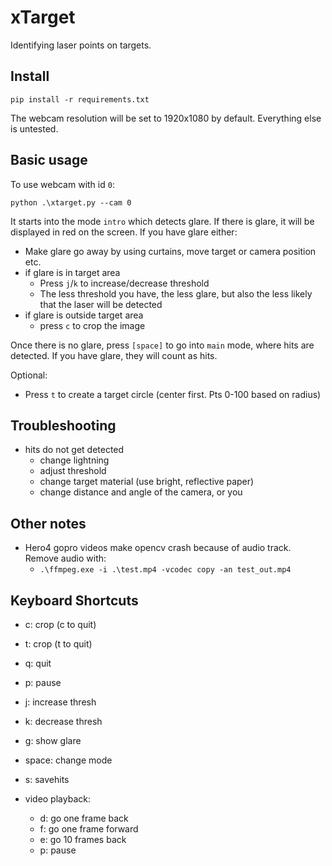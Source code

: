 # xTarget

Identifying laser points on targets. 


## Install 

```
pip install -r requirements.txt
```

The webcam resolution will be set to 1920x1080 by default. Everything else is untested. 

## Basic usage

To use webcam with id `0`:
```
python .\xtarget.py --cam 0
```

It starts into the mode `intro` which detects glare. If there is glare, it will be 
displayed in red on the screen. If you have glare either: 
* Make glare go away by using curtains, move target or camera position etc. 
* if glare is in target area
  * Press `j`/`k` to increase/decrease threshold
  * The less threshold you have, the less glare, but also the less likely that the laser will be detected
* if glare is outside target area
  * press `c` to crop the image

Once there is no glare, press `[space]` to go into `main` mode, where hits are detected. 
If you have glare, they will count as hits.

Optional:
* Press `t` to create a target circle (center first. Pts 0-100 based on radius)


## Troubleshooting

* hits do not get detected
  * change lightning
  * adjust threshold
  * change target material (use bright, reflective paper)
  * change distance and angle of the camera, or you


## Other notes

* Hero4 gopro videos make opencv crash because of audio track. Remove audio with: 
  * `.\ffmpeg.exe -i .\test.mp4 -vcodec copy -an test_out.mp4`


## Keyboard Shortcuts

* c: crop (c to quit)
* t: crop (t to quit)
* q: quit
* p: pause
* j: increase thresh
* k: decrease thresh
* g: show glare
* space: change mode
* s: savehits 

* video playback:
    * d: go one frame back
    * f: go one frame forward
    * e: go 10 frames back
    * p: pause
